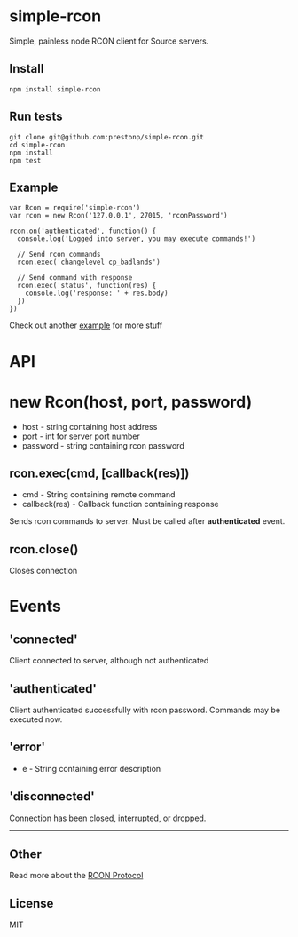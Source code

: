 simple-rcon
===========

Simple, painless node RCON client for Source servers.

Install 
-------

```
npm install simple-rcon
```

Run tests
---------

```
git clone git@github.com:prestonp/simple-rcon.git
cd simple-rcon
npm install
npm test
```

Example
-------

```
var Rcon = require('simple-rcon')
var rcon = new Rcon('127.0.0.1', 27015, 'rconPassword')

rcon.on('authenticated', function() {
  console.log('Logged into server, you may execute commands!')
  
  // Send rcon commands
  rcon.exec('changelevel cp_badlands')
  
  // Send command with response
  rcon.exec('status', function(res) {
    console.log('response: ' + res.body)
  })
})
```
Check out another [example](example.js) for more stuff


API
===

new Rcon(host, port, password)
=========
* host - string containing host address
* port - int for server port number
* password - string containing rcon password

rcon.exec(cmd, [callback(res)])
-----
* cmd - String containing remote command
* callback(res) - Callback function containing response

Sends rcon commands to server. Must be called after **authenticated** event.

rcon.close()
-------
Closes connection

Events
======
'connected'
---------
Client connected to server, although not authenticated

'authenticated'
-----------
Client authenticated successfully with rcon password. Commands may be executed now.

'error'
-----
* e - String containing error description

'disconnected'
------
Connection has been closed, interrupted, or dropped.

----

Other
-----

Read more about the [RCON Protocol](https://developer.valvesoftware.com/wiki/Source_RCON_Protocol)

License
-------

MIT
